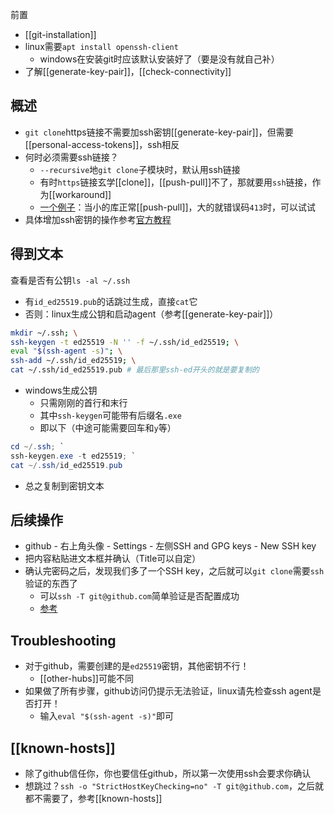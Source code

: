 前置
- [[git-installation]]
- linux需要`apt install openssh-client`
  - windows在安装git时应该默认安装好了（要是没有就自己补）
- 了解[[generate-key-pair]]，[[check-connectivity]]

## 概述
- `git clone`https链接不需要加ssh密钥[[generate-key-pair]]，但需要[[personal-access-tokens]]，ssh相反
- 何时必须需要ssh链接？
  - `--recursive`地`git clone`子模块时，默认用ssh链接
  - 有时`https`链接玄学[[clone]]，[[push-pull]]不了，那就要用`ssh`链接，作为[[workaround]]
  - [一个例子](https://stackoverflow.com/questions/7489813/github-push-error-rpc-failed-result-22-http-code-413)：当小的库正常[[push-pull]]，大的就错误码`413`时，可以试试
- 具体增加ssh密钥的操作参考[官方教程](https://docs.github.com/en/authentication/connecting-to-github-with-ssh/checking-for-existing-ssh-keys)
## 得到文本
查看是否有公钥`ls -al ~/.ssh`
- 有`id_ed25519.pub`的话跳过生成，直接`cat`它
- 否则：linux生成公钥和启动agent（参考[[generate-key-pair]]）
```sh
mkdir ~/.ssh; \
ssh-keygen -t ed25519 -N '' -f ~/.ssh/id_ed25519; \
eval "$(ssh-agent -s)"; \
ssh-add ~/.ssh/id_ed25519; \
cat ~/.ssh/id_ed25519.pub # 最后那里ssh-ed开头的就是要复制的
```
- windows生成公钥
  - 只需刚刚的首行和末行
  - 其中`ssh-keygen`可能带有后缀名`.exe`
  - 即以下（中途可能需要回车和`y`等）
```powershell
cd ~/.ssh; `
ssh-keygen.exe -t ed25519; `
cat ~/.ssh/id_ed25519.pub
```
- 总之复制到密钥文本
## 后续操作
- github - 右上角头像 - Settings - 左侧SSH and GPG keys - New SSH key
- 把内容粘贴进文本框并确认（Title可以自定）
- 确认完密码之后，发现我们多了一个SSH key，之后就可以`git clone`需要`ssh`验证的东西了
  - 可以`ssh -T git@github.com`简单验证是否配置成功
  - [参考](https://segmentfault.com/q/1010000007607194)
## Troubleshooting
- 对于github，需要创建的是`ed25519`密钥，其他密钥不行！
  - [[other-hubs]]可能不同
- 如果做了所有步骤，github访问仍提示无法验证，linux请先检查ssh agent是否打开！
    - 输入`eval "$(ssh-agent -s)"`即可
## [[known-hosts]]
- 除了github信任你，你也要信任github，所以第一次使用ssh会要求你确认
- 想跳过？`ssh -o "StrictHostKeyChecking=no" -T git@github.com`，之后就都不需要了，参考[[known-hosts]]

